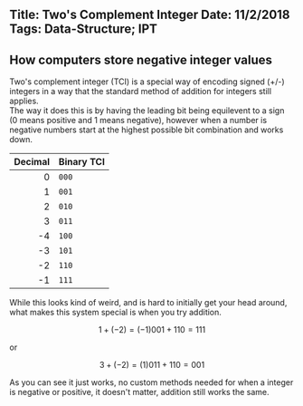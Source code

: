 Title: Two's Complement Integer
Date: 11/2/2018
Tags: Data-Structure; IPT
---
How computers store negative integer values 
---
Two's complement integer (TCI) is a special way of encoding signed (+/-) integers in a way that the standard method of addition for integers still applies.  
The way it does this is by having the leading bit being equilevent to a sign (0 means positive and 1 means negative), however when a number is negative numbers start at the highest possible bit combination and works down.

| Decimal | Binary TCI |
|--:|:--|
|  0 | ``000`` |
|  1 | ``001`` |
|  2 | ``010`` |
|  3 | ``011`` |
| -4 | ``100`` |
| -3 | ``101`` |
| -2 | ``110`` |
| -1 | ``111`` |

While this looks kind of weird, and is hard to initially get your head around, what makes this system special is when you try addition.
```math
1 + (-2) = (-1)
001 + 110 = 111
```
or
```math
3 + (-2) = (1)
011 + 110 = 001
```

As you can see it just works, no custom methods needed for when a integer is negative or positive, it doesn't matter, addition still works the same.